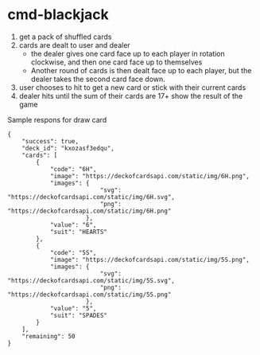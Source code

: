 # cmd-blackjack

1. get a pack of shuffled cards
1. cards are dealt to user and dealer
   - the dealer gives one card face up to each player in rotation clockwise, and then one card face up to themselves
   - Another round of cards is then dealt face up to each player, but the dealer takes the second card face down.
1. user chooses to hit to get a new card or stick with their current cards
1. dealer hits until the sum of their cards are 17+
   show the result of the game

Sample respons for draw card

```
{
    "success": true,
    "deck_id": "kxozasf3edqu",
    "cards": [
        {
            "code": "6H",
            "image": "https://deckofcardsapi.com/static/img/6H.png",
            "images": {
                          "svg": "https://deckofcardsapi.com/static/img/6H.svg",
                          "png": "https://deckofcardsapi.com/static/img/6H.png"
                      },
            "value": "6",
            "suit": "HEARTS"
        },
        {
            "code": "5S",
            "image": "https://deckofcardsapi.com/static/img/5S.png",
            "images": {
                          "svg": "https://deckofcardsapi.com/static/img/5S.svg",
                          "png": "https://deckofcardsapi.com/static/img/5S.png"
                      },
            "value": "5",
            "suit": "SPADES"
        }
    ],
    "remaining": 50
}
```
